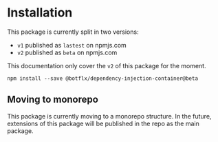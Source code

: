 # Installation

This package is currently split in two versions:
- `v1` published as `lastest` on npmjs.com
- `v2` published as `beta` on npmjs.com

This documentation only cover the `v2` of this package for the moment.

```shell
npm install --save @botflx/dependency-injection-container@beta
```

## Moving to monorepo

This package is currently moving to a monorepo structure.
In the future, extensions of this package will be published in the repo
as the main package.
